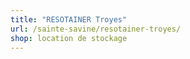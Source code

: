 ```yaml
---
title: "RESOTAINER Troyes"
url: /sainte-savine/resotainer-troyes/
shop: location de stockage
---
```

